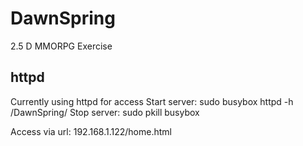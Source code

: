 # DawnSpring
2.5 D MMORPG Exercise

## httpd
Currently using httpd for access
Start server: sudo busybox httpd -h /DawnSpring/
Stop server: sudo pkill busybox

Access via url: 192.168.1.122/home.html